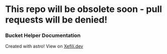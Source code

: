 # This repo will be obsolete soon - pull requests will be denied!

### Bucket Helper Documentation
Created with astro!
View on [Xefili.dev](https://documentation.xefili.dev)
